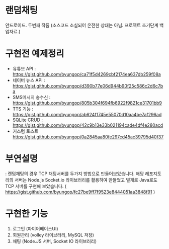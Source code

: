 # 랜덤채팅
안드로이드. 두번째 작품
(소스코드 소실되어 온전한 상태는 아님. 프로젝트 초기단계 백업자료.)

# 구현전 예제정리
- 유튜브 API : https://gist.github.com/byungop/ca71f5d4269cbf2174ea637db259f08a
- 네이버 뉴스 API : https://gist.github.com/byungop/d390b77e06d944b90f25c586c2d6c7ba
- SMS메시지 송수신 : https://gist.github.com/byungop/805b304f694fb6922f9821ce31701bb9
- TTS 기능 : https://gist.github.com/byungop/ab624f1745e55070d10aa4be7af296ad
- SQLite CRUD : https://gist.github.com/byungop/42c9b13e33b021194cade4df4e280acd
- 커스텀 토스트 https://gist.github.com/byungop/0a2845aa80fe297cd45ac39795d40f37


# 부연설명
: 랜덤채팅의 경우 TCP 채팅서버를 두가지 방법으로 만들어보았습니다.
해당 레포지토리의 서버는 Node.js Socket.io 라이브러리를 활용하여 만들었고
별개로 Java로도 TCP 서버를 구현해 보았습니다. ( https://gist.github.com/byungop/fc27be9ff7f9523e8444051aa3848f91 )

# 구현한 기능
1. 로그인 (파이어베이스UI)
2. 회원관리 (volley 라이브러리, MySQL 저장)
3. 채팅 (Node.JS 서버, Socket IO 라이브러리)
